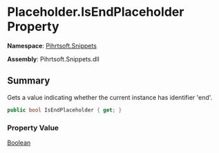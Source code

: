 # Placeholder\.IsEndPlaceholder Property

**Namespace**: [Pihrtsoft.Snippets](../../README.md)

**Assembly**: Pihrtsoft\.Snippets\.dll

## Summary

Gets a value indicating whether the current instance has identifier 'end'\.

```csharp
public bool IsEndPlaceholder { get; }
```

### Property Value

[Boolean](https://docs.microsoft.com/en-us/dotnet/api/system.boolean)

